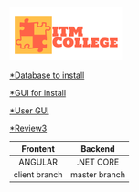 ![# **ITM COLLEGE**(h3)](https://github.com/nana2909/ITM/blob/client/src/assets/logo.png)
  
[*Database to install](https://github.com/nana2909/ITM/blob/main/ITM_College.sql)
  
[*GUI for install](https://github.com/nana2909/ITM/blob/main/ITM_Installation_Guide.docx)
  
[*User GUI](https://github.com/nana2909/ITM/blob/main/ITM_College.sql)
  
[*Review3](https://github.com/nana2909/ITM/blob/master/ITMCollege-Group1-T11908E0-Review3.docx)



|       Frontent       |      Backend       | 
| :------------:|:-------------:|
|     ANGULAR         |        .NET CORE      |  
|    client branch          |        master branch     |  

